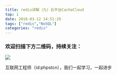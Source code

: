 ```yaml
---
title: redis详解（九）云平台CacheCloud
top: 1
date: 2018-03-12 14:51:29
tags: ["redis","NoSQL"]
categories: "redis"
---
```



### 欢迎扫描下方二维码，持续关注：
![](https://ww1.sinaimg.cn/large/a616b9a4gy1g4xzv954a4j20760763yo.jpg)

互联网工程师（id:phpstcn），我们一起学习，一起进步